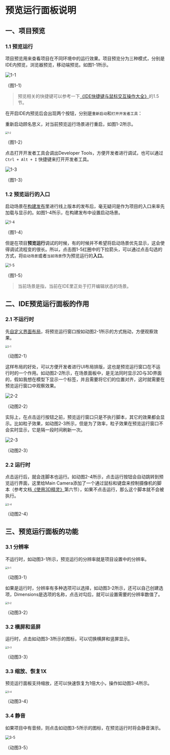 # 预览运行面板说明

## 一、项目预览

### 1.1 预览运行

项目预览用来查看项目在不同环境中的运行效果。项目预览分为三种模式，分别是IDE内预览，浏览器预览，移动端预览。如图1-1所示。

![1-1](img/1-1.png)

（图1-1）

> 预览相关的快捷键可以参考一下[《IDE快捷键与鼠标交互操作大全》](../../../basics/IDE/shortcutKeyCombinations/readme.md)的1.5节。

在开启IDE内预览后会出现两个按钮，分别是`重新启动`和`打开开发者工具`：

重新启动顾名思义，对当前预览运行场景进行重启，如图1-2所示。

<img src="img/1-2.png" alt="1-2" style="zoom:50%;" />

（图1-2）

点击打开开发者工具会调出Developer Tools，方便开发者进行调试，也可以通过 `Ctrl + Alt + I` 快捷键来打开开发者工具。

![1-3](img/1-3.png)

（图1-3）



### 1.2  预览运行的入口

启动场景在[构建发布](../../../released/web/readme.md)里进行线上版本的发布后，毫无疑问是作为项目的入口来率先加载与显示的。如图1-4所示，在构建发布中设置启动场景。

<img src="img/1-4.png" alt="1-4" style="zoom:80%;" />

（图1-4）

但是在项目**预览运行**调试的时候，有的时候并不希望将启动场景优先显示，这会使得调试流程变的很长。所以，点击图1-5红圈中的下拉箭头，可以通过点击勾选的方式，将`启动场景`或者`当前场景`作为预览运行的**入口**。

<img src="img/1-5.png" alt="1-5" style="zoom:80%;" />

（图1-5） 

> 当前场景是指，当前在IDE里正处于打开编辑状态的场景。



## 二、IDE预览运行面板的作用

### 2.1 不运行时

先[自定义界面布局](../../../basics/IDE/layouts/readme.md)，将预览运行窗口按如动图2-1所示的方式拖动，方便观察效果。

<img src="img/2-1.gif" alt="2-1" style="zoom:50%;" />

（动图2-1）

这样布局的好处，可以方便开发者进行UI布局排版，这也是预览运行窗口在不运行时的一个作用。如动图2-2所示，在场景面板中，是无法同时显示2D与3D界面的，假如我想在模型下显示一个标签，并且需要将它们的位置对齐，这时就需要在预览运行窗口中观察效果。

![2-2](img/2-2.gif)

（动图2-2）

实际上，在点击运行按钮之前，预览运行窗口只是不执行脚本，其它的效果都会显示。比如粒子效果，如动图2-3所示，但是为了效率，粒子效果在预览运行窗口不会实时显示，它是隔一段时间刷新一次。

![2-3](img/2-3.gif)

（动图2-3）

### 2.2 运行时

点击运行后，就会连脚本也运行。如动图2-4所示，点击运行按钮会自动跳转到预览运行界面，这里给Main Camera添加了一个通过鼠标和键盘来控制摄像机的脚本（参考文档[《使用3D精灵》](../../../3D/Sprite3D/readme.md)第六节），如果不点击运行，那么这个脚本就不会被执行。

<img src="img/2-4.gif" alt="2-4" style="zoom:50%;" />

（动图2-4）



## 三、预览运行面板的功能

### 3.1 分辨率

不运行时，如动图3-1所示，预览运行的分辨率就是项目设置中的分辨率。

<img src="img/3-1.gif" alt="3-1" style="zoom:50%;" />

（动图3-1）

如果是运行时，分辨率有多种选项可以选择，如动图3-2所示，还可以自己创建选项，Dimensions是选项的名称，点击对勾后，就可以设置需要的分辨率数值了。

<img src="img/3-2.gif" alt="3-2" style="zoom:50%;" />

（动图3-2）

### 3.2 横屏和竖屏

运行时，点击如动图3-3所示的图标，可以切换横屏和竖屏显示。

<img src="img/3-3.gif" alt="3-3" style="zoom:50%;" />

（动图3-3）

### 3.3 缩放、恢复1X

预览运行面板支持缩放，还可以快速恢复为1倍大小，操作如动图3-4所示。

<img src="img/3-4.gif" alt="3-4" style="zoom:50%;" />

（动图3-4）

### 3.4 静音

如果项目中有音频，则点击如动图3-5所示的图标，在预览运行时将会静音演示。

<img src="img/3-5.gif" alt="3-5" style="zoom:80%;" />

（动图3-5）